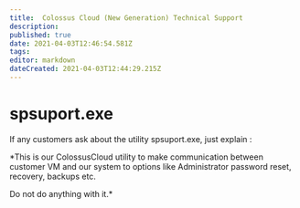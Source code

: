 ```yaml
---
title:  Colossus Cloud (New Generation) Technical Support 
description: 
published: true
date: 2021-04-03T12:46:54.581Z
tags: 
editor: markdown
dateCreated: 2021-04-03T12:44:29.215Z
---
```


#  spsuport.exe 
 If any customers ask about the utility spsuport.exe, just explain : 

*This is our ColossusCloud utility to make communication between customer VM and our system to options like Administrator password reset, recovery, backups etc. 

Do not do anything with it.*
